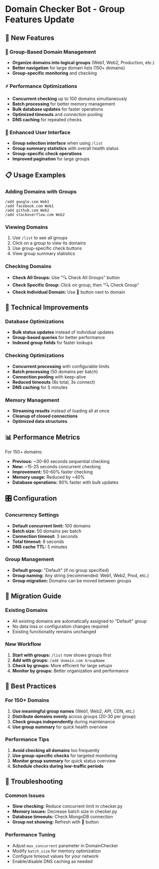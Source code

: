 # Domain Checker Bot - Group Features Update

## 🚀 New Features

### 📂 Group-Based Domain Management
- **Organize domains into logical groups** (Web1, Web2, Production, etc.)
- **Better navigation** for large domain lists (150+ domains)
- **Group-specific monitoring** and checking

### ⚡ Performance Optimizations
- **Concurrent checking** up to 100 domains simultaneously
- **Batch processing** for better memory management
- **Bulk database updates** for faster operations
- **Optimized timeouts** and connection pooling
- **DNS caching** for repeated checks

### 🎯 Enhanced User Interface
- **Group selection interface** when using `/list`
- **Group summary statistics** with overall health status
- **Group-specific check operations**
- **Improved pagination** for large groups

## 📋 Usage Examples

### Adding Domains with Groups
```
/add google.com Web1
/add facebook.com Web1
/add github.com Web2
/add stackoverflow.com Web2
```

### Viewing Domains
1. Use `/list` to see all groups
2. Click on a group to view its domains
3. Use group-specific check buttons
4. View group summary statistics

### Checking Domains
- **Check All Groups:** Use "🔍 Check All Groups" button
- **Check Specific Group:** Click on group, then "🔍 Check Group"
- **Check Individual Domain:** Use 🔄 button next to domain

## 🔧 Technical Improvements

### Database Optimizations
- **Bulk status updates** instead of individual updates
- **Group-based queries** for better performance
- **Indexed group fields** for faster lookups

### Checking Optimizations
- **Concurrent processing** with configurable limits
- **Batch processing** (50 domains per batch)
- **Connection pooling** with keep-alive
- **Reduced timeouts** (8s total, 3s connect)
- **DNS caching** for 5 minutes

### Memory Management
- **Streaming results** instead of loading all at once
- **Cleanup of closed connections**
- **Optimized data structures**

## 📊 Performance Metrics

For 150+ domains:
- **Previous:** ~30-60 seconds sequential checking
- **New:** ~15-25 seconds concurrent checking
- **Improvement:** 50-60% faster checking
- **Memory usage:** Reduced by ~40%
- **Database operations:** 90% faster with bulk updates

## 🎛️ Configuration

### Concurrency Settings
- **Default concurrent limit:** 100 domains
- **Batch size:** 50 domains per batch
- **Connection timeout:** 3 seconds
- **Total timeout:** 8 seconds
- **DNS cache TTL:** 5 minutes

### Group Management
- **Default group:** "Default" (if no group specified)
- **Group naming:** Any string (recommended: Web1, Web2, Prod, etc.)
- **Group migration:** Domains can be moved between groups

## 🔄 Migration Guide

### Existing Domains
- All existing domains are automatically assigned to "Default" group
- No data loss or configuration changes required
- Existing functionality remains unchanged

### New Workflow
1. **Start with groups:** `/list` now shows groups first
2. **Add with groups:** `/add domain.com GroupName`
3. **Check by groups:** More efficient for large setups
4. **Monitor by groups:** Better organization and performance

## 🚀 Best Practices

### For 150+ Domains
1. **Use meaningful group names** (Web1, Web2, API, CDN, etc.)
2. **Distribute domains evenly** across groups (20-30 per group)
3. **Check groups independently** during maintenance
4. **Use group summary** for quick health overview

### Performance Tips
1. **Avoid checking all domains** too frequently
2. **Use group-specific checks** for targeted monitoring
3. **Monitor group summary** for quick status overview
4. **Schedule checks during low-traffic periods**

## 🐛 Troubleshooting

### Common Issues
- **Slow checking:** Reduce concurrent limit in checker.py
- **Memory issues:** Decrease batch size in checker.py
- **Database timeouts:** Check MongoDB connection
- **Group not showing:** Refresh with 🔄 button

### Performance Tuning
- Adjust `max_concurrent` parameter in DomainChecker
- Modify `batch_size` for memory optimization
- Configure timeout values for your network
- Enable/disable DNS caching as needed